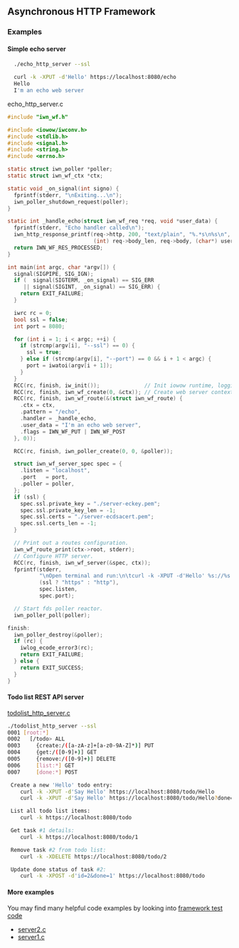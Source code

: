 ## Asynchronous HTTP Framework

### Examples
#### Simple echo server

```sh
  ./echo_http_server --ssl
 
  curl -k -XPUT -d'Hello' https://localhost:8080/echo
  Hello
  I'm an echo web server
```

echo_http_server.c

```c
#include "iwn_wf.h"

#include <iowow/iwconv.h>
#include <stdlib.h>
#include <signal.h>
#include <string.h>
#include <errno.h>

static struct iwn_poller *poller;
static struct iwn_wf_ctx *ctx;

static void _on_signal(int signo) {
  fprintf(stderr, "\nExiting...\n");
  iwn_poller_shutdown_request(poller);
}

static int _handle_echo(struct iwn_wf_req *req, void *user_data) {
  fprintf(stderr, "Echo handler called\n");
  iwn_http_response_printf(req->http, 200, "text/plain", "%.*s\n%s\n",
                           (int) req->body_len, req->body, (char*) user_data);
  return IWN_WF_RES_PROCESSED;
}

int main(int argc, char *argv[]) {
  signal(SIGPIPE, SIG_IGN);
  if (  signal(SIGTERM, _on_signal) == SIG_ERR
     || signal(SIGINT, _on_signal) == SIG_ERR) {
    return EXIT_FAILURE;
  }

  iwrc rc = 0;
  bool ssl = false;
  int port = 8080;

  for (int i = 1; i < argc; ++i) {
    if (strcmp(argv[i], "--ssl") == 0) {
      ssl = true;
    } else if (strcmp(argv[i], "--port") == 0 && i + 1 < argc) {
      port = iwatoi(argv[i + 1]);
    }
  }
  RCC(rc, finish, iw_init());              // Init iowow runtime, logging, etc..
  RCC(rc, finish, iwn_wf_create(0, &ctx)); // Create web server context
  RCC(rc, finish, iwn_wf_route(&(struct iwn_wf_route) {
    .ctx = ctx,
    .pattern = "/echo",
    .handler = _handle_echo,
    .user_data = "I'm an echo web server",
    .flags = IWN_WF_PUT | IWN_WF_POST
  }, 0));

  RCC(rc, finish, iwn_poller_create(0, 0, &poller));

  struct iwn_wf_server_spec spec = {
    .listen = "localhost",
    .port   = port,
    .poller = poller,
  };
  if (ssl) {
    spec.ssl.private_key = "./server-eckey.pem";
    spec.ssl.private_key_len = -1;
    spec.ssl.certs = "./server-ecdsacert.pem";
    spec.ssl.certs_len = -1;
  }

  // Print out a routes configuration.
  iwn_wf_route_print(ctx->root, stderr);
  // Configure HTTP server.
  RCC(rc, finish, iwn_wf_server(&spec, ctx));
  fprintf(stderr,
          "\nOpen terminal and run:\n\tcurl -k -XPUT -d'Hello' %s://%s:%d\n",
          (ssl ? "https" : "http"),
          spec.listen,
          spec.port);

  // Start fds poller reactor.
  iwn_poller_poll(poller);

finish:
  iwn_poller_destroy(&poller);
  if (rc) {
    iwlog_ecode_error3(rc);
    return EXIT_FAILURE;
  } else {
    return EXIT_SUCCESS;
  }
}
```

#### Todo list REST API server

[todolist_http_server.c](https://github.com/Softmotions/iwnet/tree/master/src/http/examples/todolist_http_server.c)

```sh
./todolist_http_server --ssl
0001 [root:*] 
0002   [/todo> ALL
0003     {create:/([a-zA-z]+[a-z0-9A-Z]*)] PUT
0004     {get:/([0-9]+)] GET
0005     {remove:/([0-9]+)] DELETE
0006     [list:*] GET
0007     [done:*] POST

 Create a new 'Hello' todo entry:
	curl -k -XPUT -d'Say Hello' https://localhost:8080/todo/Hello
	curl -k -XPUT -d'Say Hello' https://localhost:8080/todo/Hello?done=1

 List all todo list items:
	curl -k https://localhost:8080/todo

 Get task #1 details:
	curl -k https://localhost:8080/todo/1

 Remove task #2 from todo list:
	curl -k -XDELETE https://localhost:8080/todo/2

 Update done status of task #2:
	curl -k -XPOST -d'id=2&done=1' https://localhost:8080/todo
```

#### More examples 

You may find many helpful code examples by looking into 
[framework test code](https://github.com/Softmotions/iwnet/tree/master/src/http/tests)

* [server2.c](https://github.com/Softmotions/iwnet/tree/master/src/http/tests/server2.c)
* [server1.c](https://github.com/Softmotions/iwnet/tree/master/src/http/tests/server1.c)

